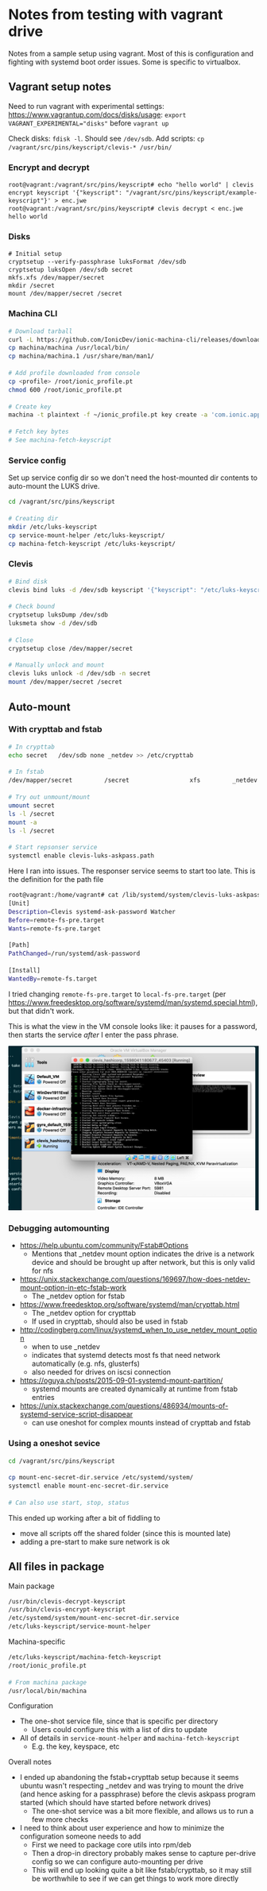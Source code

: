 # Notes from testing with vagrant drive

Notes from a sample setup using vagrant. Most of this is configuration and fighting with systemd boot order issues. Some is specific to virtualbox.

## Vagrant setup notes

Need to run vagrant with experimental settings: https://www.vagrantup.com/docs/disks/usage: `export VAGRANT_EXPERIMENTAL="disks"` before `vagrant up`

Check disks: `fdisk -l`. Should see `/dev/sdb`.
Add scripts: `cp /vagrant/src/pins/keyscript/clevis-* /usr/bin/`

### Encrypt and decrypt

```
root@vagrant:/vagrant/src/pins/keyscript# echo "hello world" | clevis encrypt keyscript '{"keyscript": "/vagrant/src/pins/keyscript/example-keyscript"}' > enc.jwe
root@vagrant:/vagrant/src/pins/keyscript# clevis decrypt < enc.jwe
hello world
```

### Disks

```
# Initial setup
cryptsetup --verify-passphrase luksFormat /dev/sdb
cryptsetup luksOpen /dev/sdb secret
mkfs.xfs /dev/mapper/secret
mkdir /secret
mount /dev/mapper/secret /secret
```

### Machina CLI

```bash
# Download tarball
curl -L https://github.com/IonicDev/ionic-machina-cli/releases/download/1.8.0/machina-Linux-Default_1.8.0-8.tar.gz -o machina-Linux-Default_1.8.0-8.tar.g
cp machina/machina /usr/local/bin/
cp machina/machina.1 /usr/share/man/man1/

# Add profile downloaded from console
cp <profile> /root/ionic_profile.pt
chmod 600 /root/ionic_profile.pt

# Create key
machina -t plaintext -f ~/ionic_profile.pt key create -a 'com.ionic.application.luks.disk:/dev/sdb,com.ionic.application.luks.mount:/secret' -m 'ionic-application-name:luks-keyscript,ionic-application-version:0.0.1'

# Fetch key bytes
# See machina-fetch-keyscript
```

### Service config

Set up service config dir so we don't need the host-mounted dir contents to auto-mount the LUKS drive.

```bash
cd /vagrant/src/pins/keyscript

# Creating dir
mkdir /etc/luks-keyscript
cp service-mount-helper /etc/luks-keyscript/
cp machina-fetch-keyscript /etc/luks-keyscript/
```

### Clevis

```bash
# Bind disk
clevis bind luks -d /dev/sdb keyscript '{"keyscript": "/etc/luks-keyscript/machina-fetch-keyscript"}'

# Check bound
cryptsetup luksDump /dev/sdb
luksmeta show -d /dev/sdb

# Close
cryptsetup close /dev/mapper/secret

# Manually unlock and mount
clevis luks unlock -d /dev/sdb -n secret
mount /dev/mapper/secret /secret
```

## Auto-mount

### With crypttab and fstab

```bash
# In crypttab
echo secret   /dev/sdb none _netdev >> /etc/crypttab

# In fstab
/dev/mapper/secret         /secret                 xfs         _netdev        1    2

# Try out unmount/mount
umount secret
ls -l /secret
mount -a
ls -l /secret

# Start repsonser service
systemctl enable clevis-luks-askpass.path
```

Here I ran into issues. The responser service seems to start too late.  This is the definition for the path file

```bash
root@vagrant:/home/vagrant# cat /lib/systemd/system/clevis-luks-askpass.path
[Unit]
Description=Clevis systemd-ask-password Watcher
Before=remote-fs-pre.target
Wants=remote-fs-pre.target

[Path]
PathChanged=/run/systemd/ask-password

[Install]
WantedBy=remote-fs.target
```

I tried changing `remote-fs-pre.target` to `local-fs-pre.target` (per https://www.freedesktop.org/software/systemd/man/systemd.special.html), but that didn't work.

This is what the view in the VM console looks like: it pauses for a password, then starts the service *after* I enter the pass phrase.

![fail to automount](fail-to-automount.png)

### Debugging automounting

* https://help.ubuntu.com/community/Fstab#Options
    * Mentions that _netdev mount option indicates the drive is a network device and should be brought up after network, but this is only valid for nfs
* https://unix.stackexchange.com/questions/169697/how-does-netdev-mount-option-in-etc-fstab-work
    * The _netdev option for fstab
* https://www.freedesktop.org/software/systemd/man/crypttab.html
    * The _netdev option for crypttab
    * If used in crypttab, should also be used in fstab
* http://codingberg.com/linux/systemd_when_to_use_netdev_mount_option
    * when to use _netdev
    * indicates that systemd detects most fs that need network automatically (e.g. nfs, glusterfs)
    * also needed for drives on iscsi connection
* https://oguya.ch/posts/2015-09-01-systemd-mount-partition/
    * systemd mounts are created dynamically at runtime from fstab entries
* https://unix.stackexchange.com/questions/486934/mounts-of-systemd-service-script-disappear
    * can use oneshot for complex mounts instead of crypttab and fstab

### Using a oneshot sevice

```bash
cd /vagrant/src/pins/keyscript

cp mount-enc-secret-dir.service /etc/systemd/system/
systemctl enable mount-enc-secret-dir.service

# Can also use start, stop, status
```

This ended up working after a bit of fiddling to

* move all scripts off the shared folder (since this is mounted late)
* adding a pre-start to make sure network is ok

## All files in package

Main package

```bash
/usr/bin/clevis-decrypt-keyscript
/usr/bin/clevis-encrypt-keyscript
/etc/systemd/system/mount-enc-secret-dir.service
/etc/luks-keyscript/service-mount-helper
```

Machina-specific

```bash
/etc/luks-keyscript/machina-fetch-keyscript
/root/ionic_profile.pt

# From machina package
/usr/local/bin/machina
```

Configuration

* The one-shot service file, since that is specific per directory
  * Users could configure this with a list of dirs to update
* All of details in `service-mount-helper` and `machina-fetch-keyscript`
  * E.g. the key, keyspace, etc

Overall notes

* I ended up abandoning the fstab+crypttab setup because it seems ubuntu wasn't respecting _netdev and was trying to mount the drive (and hence asking for a passphrase) before the clevis askpass program started (which should have started before network drives)
  * The one-shot service was a bit more flexible, and allows us to run a few more checks
* I need to think about user experience and how to minimize the configuration someone needs to add
  * First we need to package core utils into rpm/deb
  * Then a drop-in directory probably makes sense to capture per-drive config so we can configure auto-mounting per drive
  * This will end up looking quite a bit like fstab/crypttab, so it may still be worthwhile to see if we can get things to work more directly

